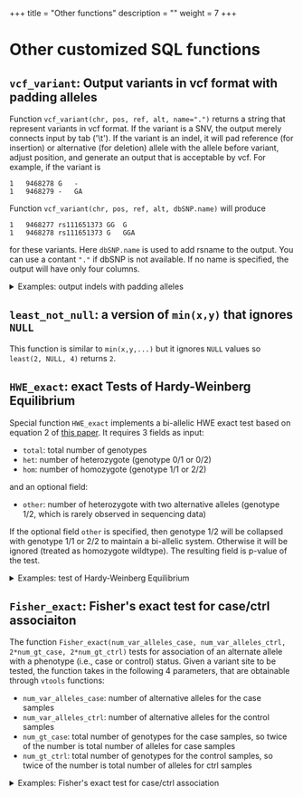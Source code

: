 +++
title = "Other functions"
description = ""
weight = 7
+++


# Other customized SQL functions



## `vcf_variant`: Output variants in vcf format with padding alleles 

Function `vcf_variant(chr, pos, ref, alt, name=".")` returns a string that represent variants in vcf format. If the variant is a SNV, the output merely connects input by tab ('\t'). If the variant is an indel, it will pad reference (for insertion) or alternative (for deletion) allele with the allele before variant, adjust position, and generate an output that is acceptable by vcf. For example, if the variant is 



    1	9468278	G	-
    1	9468279	-	GA
    

Function `vcf_variant(chr, pos, ref, alt, dbSNP.name)` will produce 



    1	9468277	rs111651373	GG	G
    1	9468278	rs111651373	G	GGA
    

for these variants. Here `dbSNP.name` is used to add rsname to the output. You can use a contant `"."` if dbSNP is not available. If no name is specified, the output will have only four columns. 

<details><summary> Examples: output indels with padding alleles</summary> Because the SNV case is simple, let us import some indels from an online snapshot 



    % vtools init test -f
    % vtools admin --load_snapshot vt_testData
    % vtools import indels.vcf --build hg19
    

    INFO: Importing variants from indels.vcf (1/1)
    indels.vcf: 100% [======================================================================] 184 15.4K/s in 00:00:00
    INFO: 137 new variants (1 SNVs, 77 insertions, 58 deletions, 7 complex variants) from 184 lines are imported.
    Importing genotypes: 0 0.0/s in 00:00:00
    Copying samples: 0 0.0/s in 00:00:00
    

The variants in vcf files are 



    % sort indels.vcf -n -k2 | tail -5 | cut -f1-5
    

    1	819516	rs71315270	A	AT
    1	819612	rs34487673	TC	T
    1	819612	rs71315271	TC	T
    1	819703	rs111948412	TC	T,TCTATGTGTC
    1	819703	rs77305433	TCTATGTGTCT	T,TCTATGTGTC
    

If we output the variants, we can see that the padding alleles are removed, the positions have been adjusted, duplicates are removed (even if they have different rsnames) and variants are separated: 



    % vtools output variant chr pos ref alt --order_by chr pos | tail -6
    

    1	819517	-	T
    1	819613	C	-
    1	819704	CTATGTGTCT	-
    1	819704	C	-
    1	819705	-	TATGTGTC
    1	819713	T	-
    

We can output the variants in vcf format using function `vcf_variant`, 



    % vtools output variant 'vcf_variant(chr, pos, ref, alt)' --order_by chr pos | tail -6
    

    1	819516	A	AT
    1	819612	TC	T
    1	819703	TCTATGTGTCT	T
    1	819703	TC	T
    1	819704	C	CTATGTGTC
    1	819712	CT	C
    

The result does not match lines in the vcf exactly, because variants at different positions are not combined, and a padding of length 1 is used. 

Anyway, to produce vcf-like output, a name is needed. We can use a default value `"."`, 



    % vtools output variant 'vcf_variant(chr, pos, ref, alt, ".")' --order_by chr pos | tail -6
    

    1	819516	.	A	AT
    1	819612	.	TC	T
    1	819703	.	TCTATGTGTCT	T
    1	819703	.	TC	T
    1	819704	.	C	CTATGTGTC
    1	819712	.	CT	C
    

or name from dbSNP 



    % vtools use dbSNP
    % vtools output variant 'vcf_variant(chr, pos, ref, alt, dbSNP.name)' --order_by chr pos | tail -6
    

    1	819516	rs71315270	A	AT
    1	819612	rs34487673	TC	T
    1	819703	rs77305433	TCTATGTGTCT	T
    1	819703	rs148493754	TC	T
    1	819704	rs148493754	C	CTATGTGTC
    1	819712	rs77305433	CT	C
    

For variants with multiple entries in the `dbSNP` database, we can use option `--all` to output all of them 



    % vtools output variant 'vcf_variant(chr, pos, ref, alt, dbSNP.name)' --order_by chr pos --all | tail -8
    

    1	819516	rs71315270	A	AT
    1	819612	rs34487673	TC	T
    1	819703	rs77305433	TCTATGTGTCT	T
    1	819703	rs111948412	TC	T
    1	819703	rs148493754	TC	T
    1	819704	rs111948412	C	CTATGTGTC
    1	819704	rs148493754	C	CTATGTGTC
    1	819712	rs77305433	CT	C
    

</details>

 

## `least_not_null`: a version of `min(x,y)` that ignores `NULL` 

This function is similar to `min(x,y,...)` but it ignores `NULL` values so `least(2, NULL, 4)` returns `2`. 

 

## `HWE_exact`: exact Tests of Hardy-Weinberg Equilibrium 

Special function `HWE_exact` implements a bi-allelic HWE exact test based on equation 2 of [this paper][1]. It requires 3 fields as input: 



*   `total`: total number of genotypes 
*   `het`: number of heterozygote (genotype 0/1 or 0/2) 
*   `hom`: number of homozygote (genotype 1/1 or 2/2) 

and an optional field: 



*   `other`: number of heterozygote with two alternative alleles (genotype 1/2, which is rarely observed in sequencing data) 

If the optional field `other` is specified, then genotype 1/2 will be collapsed with genotype 1/1 or 2/2 to maintain a bi-allelic system. Otherwise it will be ignored (treated as homozygote wildtype). The resulting field is p-value of the test. 

<details><summary> Examples: test of Hardy-Weinberg Equilibrium</summary> We can calculate HWE p-value based on existing fields `total`, `het`, and `hom`, 

    % vtools update variant --set "hwe=HWE_exact(total, het, hom)"
    

    INFO: Adding field hwe
    

Because of the small sample size, there are not many choices for p-values: 

    % vtools output variant chr pos ref alt hwe -l5
    

    1	4540	G	A	1.0
    1	5683	G	T	1.0
    1	5966	T	G	0.4
    1	6241	T	C	1.0
    1	9992	C	T	1.0
    

</details>

 

## `Fisher_exact`: Fisher's exact test for case/ctrl associaiton 

The function `Fisher_exact(num_var_alleles_case, num_var_alleles_ctrl, 2*num_gt_case, 2*num_gt_ctrl)` tests for association of an alternate allele with a phenotype (i.e., case or control) status. Given a variant site to be tested, the function takes in the following 4 parameters, that are obtainable through `vtools` functions: 



*   `num_var_alleles_case`: number of alternative alleles for the case samples 
*   `num_var_alleles_ctrl`: number of alternative alleles for the control samples 
*   `num_gt_case`: total number of genotypes for the case samples, so twice of the number is total number of alleles for case samples 
*   `num_gt_ctrl`: total number of genotypes for the control samples, so twice of the number is total number of alleles for ctrl samples 

<details><summary> Examples: Fisher's exact test for case/ctrl association</summary> To perform Fisher's exact test for case/ctrl association we can try to separate them into cases and controls and calculate statistics separately: 



    % vtools update variant a --from_stat 'num_gt_case=#(GT)' 'num_var_alleles_case=#(alt)' --samples "phen1=1"
    

    INFO: 1000 samples are selected
    Counting variants: 100% [=======================================] 1,000 11.1K/s in 00:00:00
    INFO: Adding field num_var_alleles_case
    INFO: Adding field num_gt_case
    Updating variant: 100% [=======================================] 27 38.3K/s in 00:00:00
    INFO: 26 records are updated
    



    % vtools update variant a --from_stat 'num_gt_ctrl=#(GT)' 'num_var_alleles_ctrl=#(alt)' --samples "phen1=0"
    

    INFO: 1000 samples are selected
    Counting variants: 100% [=====================================] 1,000 11.4K/s in 00:00:00
    INFO: Adding field num_var_alleles_ctrl
    INFO: Adding field num_gt_ctrl
    Updating variant: 100% [======================================] 27 38.8K/s in 00:00:00
    INFO: 26 records are updated
    

And calculate p-value for the Fisher's exact test: 



    % vtools update variant --set "prop_pval=Fisher_exact(num_var_alleles_case, num_var_alleles_ctrl, 2*num_gt_case, 2*num_gt_ctrl)"
    

    INFO: Adding field prop_pval
    

Again, there are not many possible p-values due to small sample size ... 



    % vtools output variant chr pos ref alt prop_pval | sort -k5 | head -5
    

    22	49522870	G	C	0.148032884657
    22	49529883	C	T	0.236820419247
    1	742456	        T	G	0.249812453115
    22	49534747	G	C	0.265775831399
    22	49534781	C	T	0.337597625574
    

(:exampleend</summary>

 [1]: http://www.ncbi.nlm.nih.gov/pmc/articles/PMC1199378/